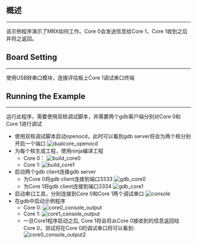 ## 概述
***
该示例程序演示了MBX如何工作。Core 0会发送信息给Core 1，Core 1收到之后并将之返回。

## Board Setting
***
使用USB转串口模块，连接评估板上Core 1调试串口终端

## Running the Example
***
运行此程序，需要使用双核调试脚本，并需要两个gdb客户端分别对Core 0和Core 1进行调试

- 使用双核调试脚本启动openocd，此时可以看到gdb server将会为两个核分别开启一个端口
![dualcore_openocd](../../../doc/images/samples/mbx_dualcore_openocd.png)
- 为每个核生成工程，使用ninja编译工程
  - Core 0：
  ![build_core0](../../../doc/images/samples/mbx_gen_proj_build_core0.png)
  - Core 1:
  ![build_core1](../../../doc/images/samples/mbx_gen_proj_build_core1.png)
- 启动两个gdb client连接gdb server
  - 为Core 0将gdb client连接到端口3333
  ![gdb_core0](../../../doc/images/samples/mbx_gdb_load_core0.png)
  - 为Core 1将gdb client连接到端口3334
  ![gdb_core1](../../../doc/images/samples/mbx_gdb_load_core1.png)
- 启动串口工具，分别连接到Core 0和Core 1两个调试串口
  ![console](../../../doc/images/samples/mbx_console.png)
- 在gdb中启动示例程序
  - Core 0:
  ![core0_console_output](../../../doc/images/samples/mbx_core0_console_output.png)
  - Core 1:
  ![core1_console_output](../../../doc/images/samples/mbx_core1_console_output.png)
  - 一旦Core1程序启动之后, Core 1将会将从Core 0接收到的信息返回给Core 0，测试将在Core 0的调试串口将可以看到:
  ![core0_console_output2](../../../doc/images/samples/mbx_core0_console_output2.png)
